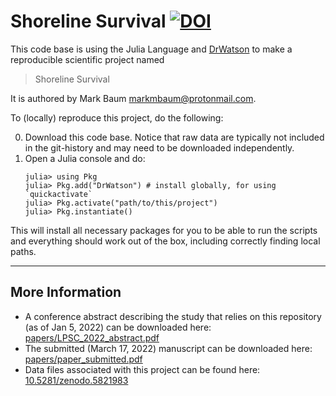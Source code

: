 # Shoreline Survival [![DOI](https://zenodo.org/badge/DOI/10.5281/zenodo.6354413.svg)](https://doi.org/10.5281/zenodo.6354413)


This code base is using the Julia Language and [DrWatson](https://juliadynamics.github.io/DrWatson.jl/stable/)
to make a reproducible scientific project named
> Shoreline Survival

It is authored by Mark Baum <markmbaum@protonmail.com>.

To (locally) reproduce this project, do the following:

0. Download this code base. Notice that raw data are typically not included in the
   git-history and may need to be downloaded independently.
1. Open a Julia console and do:
   ```
   julia> using Pkg
   julia> Pkg.add("DrWatson") # install globally, for using `quickactivate`
   julia> Pkg.activate("path/to/this/project")
   julia> Pkg.instantiate()
   ```

This will install all necessary packages for you to be able to run the scripts and
everything should work out of the box, including correctly finding local paths.

-----

## More Information

* A conference abstract describing the study that relies on this repository (as of Jan 5, 2022) can be downloaded here: [papers/LPSC_2022_abstract.pdf](papers/LPSC_2022_abstract.pdf)
* The submitted (March 17, 2022) manuscript can be downloaded here: [papers/paper_submitted.pdf](papers/paper_submitted.pdf)
* Data files associated with this project can be found here: [10.5281/zenodo.5821983](https://doi.org/10.5281/zenodo.5821983)
